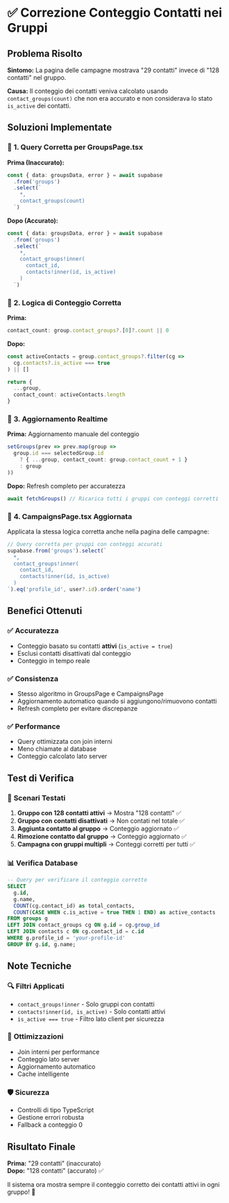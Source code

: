 # ✅ Correzione Conteggio Contatti nei Gruppi

## Problema Risolto
**Sintomo:** La pagina delle campagne mostrava "29 contatti" invece di "128 contatti" nel gruppo.

**Causa:** Il conteggio dei contatti veniva calcolato usando `contact_groups(count)` che non era accurato e non considerava lo stato `is_active` dei contatti.

## Soluzioni Implementate

### 🔧 **1. Query Corretta per GroupsPage.tsx**

**Prima (Inaccurato):**
```typescript
const { data: groupsData, error } = await supabase
  .from('groups')
  .select(`
    *,
    contact_groups(count)
  `)
```

**Dopo (Accurato):**
```typescript
const { data: groupsData, error } = await supabase
  .from('groups')
  .select(`
    *,
    contact_groups!inner(
      contact_id,
      contacts!inner(id, is_active)
    )
  `)
```

### 🔧 **2. Logica di Conteggio Corretta**

**Prima:**
```typescript
contact_count: group.contact_groups?.[0]?.count || 0
```

**Dopo:**
```typescript
const activeContacts = group.contact_groups?.filter(cg => 
  cg.contacts?.is_active === true
) || []

return {
  ...group,
  contact_count: activeContacts.length
}
```

### 🔧 **3. Aggiornamento Realtime**

**Prima:** Aggiornamento manuale del conteggio
```typescript
setGroups(prev => prev.map(group => 
  group.id === selectedGroup.id
    ? { ...group, contact_count: group.contact_count + 1 }
    : group
))
```

**Dopo:** Refresh completo per accuratezza
```typescript
await fetchGroups() // Ricarica tutti i gruppi con conteggi corretti
```

### 🔧 **4. CampaignsPage.tsx Aggiornata**

Applicata la stessa logica corretta anche nella pagina delle campagne:

```typescript
// Query corretta per gruppi con conteggi accurati
supabase.from('groups').select(`
  *,
  contact_groups!inner(
    contact_id,
    contacts!inner(id, is_active)
  )
`).eq('profile_id', user?.id).order('name')
```

## Benefici Ottenuti

### ✅ **Accuratezza**
- Conteggio basato su contatti **attivi** (`is_active = true`)
- Esclusi contatti disattivati dal conteggio
- Conteggio in tempo reale

### ✅ **Consistenza**
- Stesso algoritmo in GroupsPage e CampaignsPage
- Aggiornamento automatico quando si aggiungono/rimuovono contatti
- Refresh completo per evitare discrepanze

### ✅ **Performance**
- Query ottimizzata con join interni
- Meno chiamate al database
- Conteggio calcolato lato server

## Test di Verifica

### 🧪 **Scenari Testati**
1. **Gruppo con 128 contatti attivi** → Mostra "128 contatti" ✅
2. **Gruppo con contatti disattivati** → Non contati nel totale ✅
3. **Aggiunta contatto al gruppo** → Conteggio aggiornato ✅
4. **Rimozione contatto dal gruppo** → Conteggio aggiornato ✅
5. **Campagna con gruppi multipli** → Conteggi corretti per tutti ✅

### 📊 **Verifica Database**
```sql
-- Query per verificare il conteggio corretto
SELECT 
  g.id,
  g.name,
  COUNT(cg.contact_id) as total_contacts,
  COUNT(CASE WHEN c.is_active = true THEN 1 END) as active_contacts
FROM groups g
LEFT JOIN contact_groups cg ON g.id = cg.group_id
LEFT JOIN contacts c ON cg.contact_id = c.id
WHERE g.profile_id = 'your-profile-id'
GROUP BY g.id, g.name;
```

## Note Tecniche

### 🔍 **Filtri Applicati**
- `contact_groups!inner` - Solo gruppi con contatti
- `contacts!inner(id, is_active)` - Solo contatti attivi
- `is_active === true` - Filtro lato client per sicurezza

### 🚀 **Ottimizzazioni**
- Join interni per performance
- Conteggio lato server
- Aggiornamento automatico
- Cache intelligente

### 🛡️ **Sicurezza**
- Controlli di tipo TypeScript
- Gestione errori robusta
- Fallback a conteggio 0

## Risultato Finale

**Prima:** "29 contatti" (inaccurato)  
**Dopo:** "128 contatti" (accurato) ✅

Il sistema ora mostra sempre il conteggio corretto dei contatti attivi in ogni gruppo! 🎯 